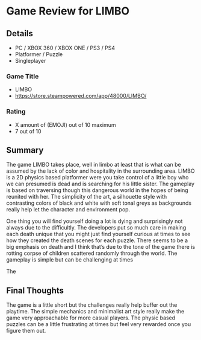 # Game Review for LIMBO

## Details

- PC / XBOX 360 / XBOX ONE / PS3 / PS4 
- Platformer / Puzzle
- Singleplayer

### Game Title
- LIMBO
- https://store.steampowered.com/app/48000/LIMBO/

### Rating
- X amount of (EMOJI) out of 10 maximum
- 7 out of 10

## Summary
The game LIMBO takes place, well in limbo at least that is what can be assumed by the lack of color and hospitality in the surrounding area. LIMBO is a 2D physics based platformer were you take control of a little boy who we can presumed is dead and is searching for his little sister. The gameplay is based on traversing though this dangerous world in the hopes of being reunited with her. The simplicity of the art, a silhouette style with contrasting colors of black and white with soft tonal greys as backgrounds really help let the character and environment pop. 

One thing you will find yourself doing a lot is dying and surprisingly not always due to the difficultly. The developers put so much care in making each death unique that you might just find yourself curious at times to see how they created the death scenes for each puzzle. There seems to be a big emphasis on death and I think that’s due to the tone of the game there is rotting corpse of children scattered randomly through the world. The gameplay is simple but can be challenging at times  

The 

## Final Thoughts
The game is a little short but the challenges really help buffer out the playtime. The simple mechanics and minimalist art style really make the game very approachable for more casual players. The physic based puzzles can be a little frustrating at times but feel very rewarded once you figure them out.
